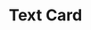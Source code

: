 ---
layout: pattern
categories: [patterns, card]
title: Text Card
type: [detail-page]
permalink: /patterns/card/cards-text/
description: |
overview:

usa-link:
cards:
  - title: Card 1
    content: card 1 content
    button: Learn more about card 1
yml: |
  
  cards:
  - title: Card 1
    content: card 1 content
    button: Learn more about card 1

jekyll: |

  "{% include patterns/card/card-text-jk.md %}"
### Paths to view design and code... 
## designimg: can be used to show an image of the design until a coded version can be created. The htmlpath & csspath should be located in the pattens folder. Read more about creating coded components in /docs/creating-patterns 
# designimg: 
htmlpath: patterns/card/card-text.md
csspath: patterns/card/index.scss
---